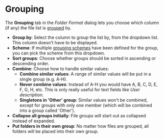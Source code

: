 # Grouping

The **Grouping** tab in the *Folder Format* dialog lets you choose which column (if any) the file list is [grouped](../../sorting_and_grouping/README.md) by.

- **Group by**: Select the column to group the list by, from the dropdown list. This column doesn't have to be displayed.
- **Scheme**: If multiple [grouping schemes](/Manual/preferences/preferences_categories/file_display_columns/evaluator_groups.md) have been defined for the group, you can pick the scheme from this dropdown.
- **Sort groups**: Choose whether groups should be sorted in ascending or descending order.
- **Combine**: Choose how to handle similar values:
  - **Combine similar values**: A range of similar values will be put in a single group (e.g. A-H).
  - **Never combine values**: Instead of A-H you would have A, B, C, D, E, F, G, H, etc. This is only really useful for text fields like *User description*.
  - **Singletons in 'Other' group**: Similar values won't be combined, except for groups with only one member (which will be combined into a group called 'Other').
- **Collapse all groups initially**: File groups will start out as collapsed instead of expanded.
- **Put folders in their own group**: No matter how files are grouped, all folders will be placed into their own group.
